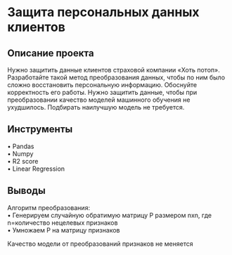 # Защита персональных данных клиентов

## Описание проекта  
Нужно защитить данные клиентов страховой компании «Хоть потоп». Разработайте такой метод преобразования данных, чтобы по ним было сложно восстановить персональную информацию. Обоснуйте корректность его работы. Нужно защитить данные, чтобы при преобразовании качество моделей машинного обучения не ухудшилось. Подбирать наилучшую модель не требуется.

## Инструменты  
• Pandas  
• Numpy  
• R2 score  
• Linear Regression

## Выводы  
Алгоритм преобразования:  
• Генерируем случайную обратимую матрицу P размером nxn, где n=количество нецелевых признаков  
• Умножаем P на матрицу признаков  

Качество модели от преобразований признаков не меняется
